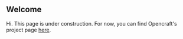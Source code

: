  ## Welcome
 
 Hi. This page is under construction. For now, you can find Opencraft's project page [here](https://atlarge-research.com/opencraft/).
 
